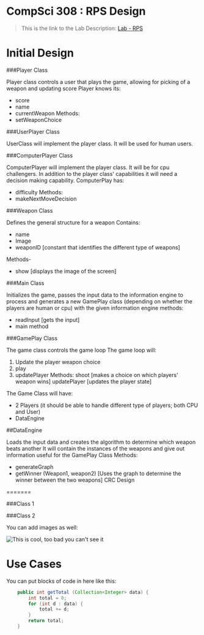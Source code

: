 CompSci 308 : RPS Design
===================

> This is the link to the Lab Description: 
[Lab - RPS](http://www.cs.duke.edu/courses/compsci308/spring16/classwork/02_design_rps/index.php)

Initial Design
=======

###Player Class

Player class controls a user that plays the game, allowing for picking of a weapon and updating score
Player knows its:
* score
* name
* currentWeapon
Methods: 
* setWeaponChoice

###UserPlayer Class

UserClass will implement the player class.  It will be used for human users.  

###ComputerPlayer Class

ComputerPlayer will implement the player class.  It will be for cpu challengers.  In addition to the player
class' capabilities it will need a decision making capability. 
ComputerPlay has:
* difficulty
Methods:
* makeNextMoveDecision

###Weapon Class

Defines the general structure for a weapon
Contains:
* name
* Image
* weaponID [constant that identifies the different type of weapons]

Methods-
* show [displays the image of the screen]

###Main Class

Initializes the game, passes the input data to the information engine to process and 
generates a new GamePlay class (depending on whether the players are human or cpu) with the given information
engine 
methods:
* readInput [gets the input]
* main method

###GamePlay Class

The game class controls the game loop
The game loop will:
1. Update the player weapon choice
2. play 
3. updatePlayer
Methods:
shoot [makes a choice on which players' weapon wins] 
updatePlayer [updates the player state] 

The Game Class will have:
* 2 Players (it should be able to handle different type of players; both CPU and User)
* DataEngine


##DataEngine 

Loads the input data and creates the algorithm to determine which weapon beats another
It will contain the instances of the weapons and give out information useful for the GamePlay Class
Methods:
* generateGraph
* getWinner (Weapon1, weapon2) [Uses the graph to determine the winner between the two weapons]
CRC Design

=======

###Class 1


###Class 2

You can add images as well:

![This is cool, too bad you can't see it](crc-example.png "Our CRC cards")


Use Cases
=======

You can put blocks of code in here like this:
```java
    public int getTotal (Collection<Integer> data) {
        int total = 0;
        for (int d : data) {
            total += d;
        }
        return total;
    }
```

